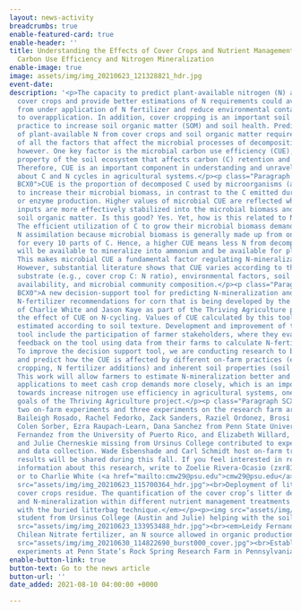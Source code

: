 ```yaml
---
layout: news-activity
breadcrumbs: true
enable-featured-card: true
enable-header: ''
title: Understanding the Effects of Cover Crops and Nutrient Management on Microbial
  Carbon Use Efficiency and Nitrogen Mineralization
enable-image: true
image: assets/img/img_20210623_121328821_hdr.jpg
event-date: 
description: '<p>The capacity to predict plant-available nitrogen (N) accurately from
  cover crops and provide better estimations of N requirements could avoid yield loss
  from under application of N fertilizer and reduce environmental contamination due
  to overapplication. In addition, cover cropping is an important soil management
  practice to increase soil organic matter (SOM) and soil health. Predicting the release
  of plant-available N from cover crops and soil organic matter requires an understanding
  of all the factors that affect the microbial processes of decomposition and N mineralization,
  however. One key factor is the microbial carbon use efficiency (CUE), a critical
  property of the soil ecosystem that affects carbon (C) retention and N-mineralization.
  Therefore, CUE is an important component in understanding and unraveling questions
  about C and N cycles in agricultural systems.</p><p class="Paragraph SCXW37766466
  BCX0">CUE is the proportion of decomposed C used by microorganisms (as a food source)
  to increase their microbial biomass, in contrast to the C emitted during respiration
  or enzyme production. Higher values of microbial CUE are reflected when plant residue
  inputs are more effectively stabilized into the microbial biomass and ultimately
  soil organic matter. Is this good? Yes. Yet, how is this related to N availability?
  The efficient utilization of C to grow their microbial biomass demands greater microbial
  N assimilation because microbial biomass is generally made up from one part of N
  for every 10 parts of C. Hence, a higher CUE means less N from decomposing residues
  will be available to mineralize into ammonium and be available for plants to use.
  This makes microbial CUE a fundamental factor regulating N-mineralization rates.
  However, substantial literature shows that CUE varies according to the type of decomposing
  substrate (e.g., cover crop C: N ratio), environmental factors, soil inorganic N
  availability, and microbial community composition.</p><p class="Paragraph SCXW37766466
  BCX0">A new decision-support tool for predicting N-mineralization and adjusting
  N-fertilizer recommendations for corn that is being developed by the lab groups
  of Charlie White and Jason Kaye as part of the Thriving Agriculture project includes
  the effect of CUE on N-cycling. Values of CUE calculated by this tool are currently
  estimated according to soil texture. Development and improvement of the decision-support
  tool include the participation of farmer stakeholders, where they evaluate and give
  feedback on the tool using data from their farms to calculate N-fertilizer recommendations.
  To improve the decision support tool, we are conducting research to better understand
  and predict how the CUE is affected by different on-farm practices (e.g., cover
  cropping, N fertilizer additions) and inherent soil properties (soil texture variation).
  This work will allow farmers to estimate N-mineralization better and adjust N fertilizer
  applications to meet cash crop demands more closely, which is an important step
  towards increase nitrogen use efficiency in agricultural systems, one of the key
  goals of the Thriving Agriculture project.</p><p class="Paragraph SCXW37766466 BCX0">Currently,
  two on-farm experiments and three experiments on the research farm are established.
  Baileigh Rosado, Rachel Fedorko, Zack Sanders, Raziel Ordonez, Brosi Bradley, Madeline
  Colen Sorber, Ezra Raupach-Learn, Dana Sanchez from Penn State University, Leidy
  Fernandez from the University of Puerto Rico, and Elizabeth Willard, Austin Mickles,
  and Julie Cherneskie missing from Ursinus College contributed to experiment establishment
  and data collection. Wade Esbenshade and Carl Schmidt host on-farm trials. The preliminary
  results will be shared during this fall. If you feel interested in receiving more
  information about this research, write to Zoelie Rivera-Ocasio (zxr81@psu.edu),
  or to Charlie White (<a href="mailto:cmw29@psu.edu">cmw29@psu.edu</a>).</p><p><em><img
  src="assets/img/img_20210623_115700364_hdr.jpg"><br>Deployment of litterbags with
  cover crops residue. The quantification of the cover crop’s litter decomposition
  and N-mineralization within different nutrient management treatments is conducted
  with the buried litterbag technique.</em></p><p><img src="assets/img/img_20210623_103218881_hdr.jpg"><br><em>Undergrad
  student from Ursinus College (Austin and Julie) helping with the soil sampling</em>.</p><p><img
  src="assets/img/img_20210623_133953488_hdr.jpg"><br><em>Leidy Fernandez applying
  Chilean Nitrate fertilizer, an N source allowed in organic production.</em></p><p><em><img
  src="assets/img/img_20210630_114822690_burst000_cover.jpg"><br>Establishment of
  experiments at Penn State’s Rock Spring Research Farm in Pennsylvania Furnace.</em></p>'
enable-button-link: true
button-text: Go to the news article
button-url: ''
date_added: 2021-08-10 04:00:00 +0000

---
```

